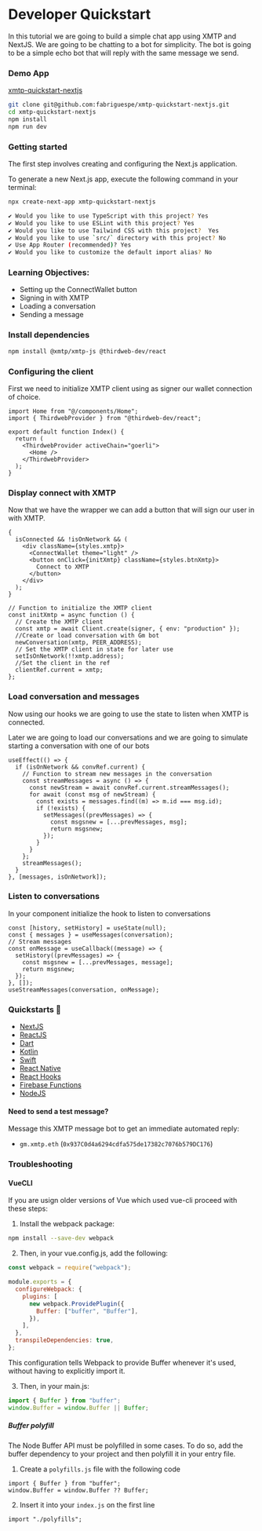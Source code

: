 # Developer Quickstart

In this tutorial we are going to build a simple chat app using XMTP and NextJS. We are going to be chatting to a bot for simplicity. The bot is going to be a simple echo bot that will reply with the same message we send.

### Demo App

[<div class="div-header-github-link"></div> xmtp-quickstart-nextjs](https://github.com/fabriguespe/xmtp-quickstart-nextjs)

```bash
git clone git@github.com:fabriguespe/xmtp-quickstart-nextjs.git
cd xmtp-quickstart-nextjs
npm install
npm run dev
```

### Getting started

The first step involves creating and configuring the Next.js application.

To generate a new Next.js app, execute the following command in your terminal:

```bash
npx create-next-app xmtp-quickstart-nextjs

✔ Would you like to use TypeScript with this project? Yes
✔ Would you like to use ESLint with this project? Yes
✔ Would you like to use Tailwind CSS with this project?  Yes
✔ Would you like to use `src/` directory with this project? No
✔ Use App Router (recommended)? Yes
✔ Would you like to customize the default import alias? No
```

### Learning Objectives:

- Setting up the ConnectWallet button
- Signing in with XMTP
- Loading a conversation
- Sending a message

### Install dependencies

```bash
npm install @xmtp/xmtp-js @thirdweb-dev/react
```

### Configuring the client

First we need to initialize XMTP client using as signer our wallet connection of choice.

```tsx
import Home from "@/components/Home";
import { ThirdwebProvider } from "@thirdweb-dev/react";

export default function Index() {
  return (
    <ThirdwebProvider activeChain="goerli">
      <Home />
    </ThirdwebProvider>
  );
}
```

### Display connect with XMTP

Now that we have the wrapper we can add a button that will sign our user in with XMTP.

```tsx
{
  isConnected && !isOnNetwork && (
    <div className={styles.xmtp}>
      <ConnectWallet theme="light" />
      <button onClick={initXmtp} className={styles.btnXmtp}>
        Connect to XMTP
      </button>
    </div>
  );
}
```

```tsx
// Function to initialize the XMTP client
const initXmtp = async function () {
  // Create the XMTP client
  const xmtp = await Client.create(signer, { env: "production" });
  //Create or load conversation with Gm bot
  newConversation(xmtp, PEER_ADDRESS);
  // Set the XMTP client in state for later use
  setIsOnNetwork(!!xmtp.address);
  //Set the client in the ref
  clientRef.current = xmtp;
};
```

### Load conversation and messages

Now using our hooks we are going to use the state to listen when XMTP is connected.

Later we are going to load our conversations and we are going to simulate starting a conversation with one of our bots

```tsx
useEffect(() => {
  if (isOnNetwork && convRef.current) {
    // Function to stream new messages in the conversation
    const streamMessages = async () => {
      const newStream = await convRef.current.streamMessages();
      for await (const msg of newStream) {
        const exists = messages.find((m) => m.id === msg.id);
        if (!exists) {
          setMessages((prevMessages) => {
            const msgsnew = [...prevMessages, msg];
            return msgsnew;
          });
        }
      }
    };
    streamMessages();
  }
}, [messages, isOnNetwork]);
```

### Listen to conversations

In your component initialize the hook to listen to conversations

```tsx
const [history, setHistory] = useState(null);
const { messages } = useMessages(conversation);
// Stream messages
const onMessage = useCallback((message) => {
  setHistory((prevMessages) => {
    const msgsnew = [...prevMessages, message];
    return msgsnew;
  });
}, []);
useStreamMessages(conversation, onMessage);
```

### Quickstarts 🏁

- [NextJS](https://github.com/fabriguespe/xmtp-quickstart-nextjs)
- [ReactJS](https://github.com/fabriguespe/xmtp-quickstart-reactjs)
- [Dart](https://github.com/xmtp/xmtp-android)
- [Kotlin](https://github.com/xmtp/xmtp-flutter)
- [Swift](https://github.com/xmtp/xmtp-ios)
- [React Native](https://github.com/fabriguespe/xmtp-react-native-quickstart)
- [React Hooks](https://github.com/fabriguespe/xmtp-hooks-quickstart)
- [Firebase Functions](https://github.com/fabriguespe/xmtp-firebase-functions)
- [NodeJS](https://github.com/fabriguespe/xmtp-quickstart-node)

#### Need to send a test message?

Message this XMTP message bot to get an immediate automated reply:

- `gm.xmtp.eth` (`0x937C0d4a6294cdfa575de17382c7076b579DC176`)

### Troubleshooting

#### VueCLI

If you are usign older versions of Vue which used vue-cli proceed with these steps:

1. Install the webpack package:

```bash
npm install --save-dev webpack
```

2. Then, in your vue.config.js, add the following:

```jsx
const webpack = require("webpack");

module.exports = {
  configureWebpack: {
    plugins: [
      new webpack.ProvidePlugin({
        Buffer: ["buffer", "Buffer"],
      }),
    ],
  },
  transpileDependencies: true,
};
```

This configuration tells Webpack to provide Buffer whenever it's used, without having to explicitly import it.

3. Then, in your main.js:

```jsx
import { Buffer } from "buffer";
window.Buffer = window.Buffer || Buffer;
```

##### Buffer polyfill

The Node Buffer API must be polyfilled in some cases. To do so, add the buffer dependency to your project and then polyfill it in your entry file.

1. Create a `polyfills.js` file with the following code

```tsx
import { Buffer } from "buffer";
window.Buffer = window.Buffer ?? Buffer;
```

2. Insert it into your `index.js` on the first line

```tsx
import "./polyfills";
```
